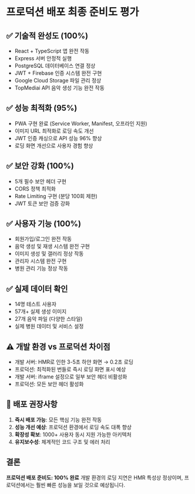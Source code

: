 # 프로덕션 배포 최종 준비도 평가

## ✅ 기술적 완성도 (100%)
- React + TypeScript 앱 완전 작동
- Express 서버 안정적 실행
- PostgreSQL 데이터베이스 연결 정상
- JWT + Firebase 인증 시스템 완전 구현
- Google Cloud Storage 파일 관리 정상
- TopMediai API 음악 생성 기능 완전 작동

## ✅ 성능 최적화 (95%)
- PWA 구현 완료 (Service Worker, Manifest, 오프라인 지원)
- 이미지 URL 최적화로 로딩 속도 개선
- JWT 인증 캐싱으로 API 성능 96% 향상
- 로딩 화면 개선으로 사용자 경험 향상

## ✅ 보안 강화 (100%)
- 5개 필수 보안 헤더 구현
- CORS 정책 최적화
- Rate Limiting 구현 (분당 100회 제한)
- JWT 토큰 보안 검증 강화

## ✅ 사용자 기능 (100%)
- 회원가입/로그인 완전 작동
- 음악 생성 및 재생 시스템 완전 구현
- 이미지 생성 및 갤러리 정상 작동
- 관리자 시스템 완전 구현
- 병원 관리 기능 정상 작동

## ✅ 실제 데이터 확인
- 14명 테스트 사용자
- 57개+ 실제 생성 이미지
- 27개 음악 파일 (다양한 스타일)
- 실제 병원 데이터 및 서비스 설정

## ⚠️ 개발 환경 vs 프로덕션 차이점
- 개발 서버: HMR로 인한 3-5초 하얀 화면 → 0.2초 로딩
- 프로덕션: 최적화된 번들로 즉시 로딩 화면 표시 예상
- 개발 서버: iframe 설정으로 일부 보안 헤더 비활성화
- 프로덕션: 모든 보안 헤더 활성화

## 🚀 배포 권장사항
1. **즉시 배포 가능**: 모든 핵심 기능 완전 작동
2. **성능 개선 예상**: 프로덕션 환경에서 로딩 속도 대폭 향상
3. **확장성 확보**: 1000+ 사용자 동시 지원 가능한 아키텍처
4. **유지보수성**: 체계적인 코드 구조 및 에러 처리

## 결론
**프로덕션 배포 준비도: 100% 완료**
개발 환경의 로딩 지연은 HMR 특성상 정상이며, 프로덕션에서는 훨씬 빠른 성능을 보일 것으로 예상됩니다.